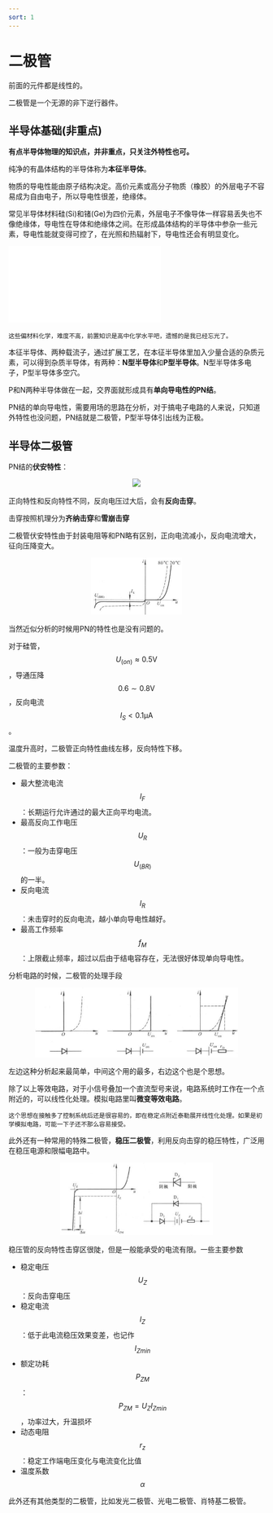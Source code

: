 ```yaml
---
sort: 1
---
```

# 二极管

前面的元件都是线性的。

二极管是一个无源的非下逆行器件。

## 半导体基础(非重点)

**有点半导体物理的知识点，并非重点，只关注外特性也可。**

纯净的有晶体结构的半导体称为**本征半导体**。

物质的导电性能由原子结构决定。高价元素或高分子物质（橡胶）的外层电子不容易成为自由电子，所以导电性很差，绝缘体。

常见半导体材料硅(Si)和锗(Ge)为四价元素，外层电子不像导体一样容易丢失也不像绝缘体，导电性在导体和绝缘体之间。在形成晶体结构的半导体中参杂一些元素，导电性能就变得可控了，在光照和热辐射下，导电性还会有明显变化。

<iframe src="//player.bilibili.com/player.html?aid=244229540&bvid=BV1Gv411i753&cid=222668535&page=1" scrolling="no" border="0" frameborder="no" framespacing="0" allowfullscreen="true"> </iframe>

```note
这些偏材料化学，难度不高，前置知识是高中化学水平吧，遗憾的是我已经忘光了。
```

本征半导体、两种载流子，通过扩展工艺，在本征半导体里加入少量合适的杂质元素，可以得到杂质半导体，有两种：**N型半导体**和**P型半导体**。N型半导体多电子，P型半导体多空穴。

P和N两种半导体做在一起，交界面就形成具有**单向导电性的PN结**。

PN结的单向导电性，需要用场的思路在分析，对于搞电子电路的人来说，只知道外特性也没问题，PN结就是二极管，P型半导体引出线为正极。

## 半导体二极管

PN结的**伏安特性**：

<center>
    <img src="./images/PN结.jpg" width=180 />
</center>

正向特性和反向特性不同，反向电压过大后，会有**反向击穿**。

击穿按照机理分为**齐纳击穿**和**雪崩击穿**

二极管伏安特性由于封装电阻等和PN略有区别，正向电流减小，反向电流增大，征向压降变大。

<center>
    <img src="./images/二极管伏安特性.jpg" width=180 />
</center>

当然近似分析的时候用PN的特性也是没有问题的。

对于硅管，$$ U_{(on)} \approx 0.5 \mathrm{V} $$，导通压降$$ 0.6 \sim 0.8 \mathrm{V} $$，反向电流$$ I_S <0.1 \mathrm{\mu A} $$。

温度升高时，二极管正向特性曲线左移，反向特性下移。


二极管的主要参数：
- 最大整流电流$$ I_F $$：长期运行允许通过的最大正向平均电流。
- 最高反向工作电压$$ U_R $$：一般为击穿电压$$ U_{(BR)} $$的一半。
- 反向电流$$ I_R $$：未击穿时的反向电流，越小单向导电性越好。
- 最高工作频率$$ f_M $$：上限截止频率，超过以后由于结电容存在，无法很好体现单向导电性。


分析电路的时候，二极管的处理手段

<center>
    <img src="./images/二极管等效电路.jpg" width=400 />
</center>

左边这种分析起来最简单，中间这个用的最多，右边这个也是个思想。

除了以上等效电路，对于小信号叠加一个直流型号来说，电路系统时工作在一个点附近的，可以线性化处理。模拟电路里叫**微变等效电路**。

```note
这个思想在接触多了控制系统后还是很容易的，即在稳定点附近泰勒展开线性化处理。如果是初学模拟电路，可能一下子还不那么容易接受。
```


此外还有一种常用的特殊二极管，**稳压二极管**，利用反向击穿的稳压特性，广泛用在稳压电源和限幅电路中。

<center>
    <img src="./images/稳压管特性.jpg" width=300 />
</center>

稳压管的反向特性击穿区很陡，但是一般能承受的电流有限。一些主要参数
- 稳定电压$$ U_Z $$：反向击穿电压
- 稳定电流$$ I_Z $$：低于此电流稳压效果变差，也记作$$ I_{Zmin} $$
- 额定功耗$$ P_{ZM} $$：$$ P_{ZM} = U_Z I_{Zmin} $$，功率过大，升温损坏
- 动态电阻$$ r_z $$：稳定工作端电压变化与电流变化比值
- 温度系数$$ \alpha $$


此外还有其他类型的二极管，比如发光二极管、光电二极管、肖特基二极管。



